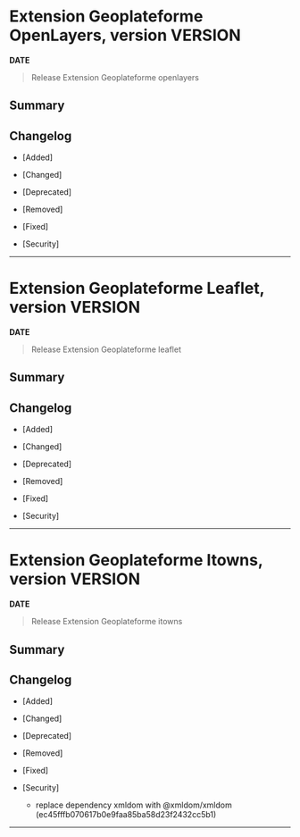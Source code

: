 





# Extension Geoplateforme OpenLayers, version __VERSION__

**__DATE__**
> Release Extension Geoplateforme openlayers

## Summary

## Changelog

* [Added]

* [Changed]

* [Deprecated]

* [Removed]

* [Fixed]

* [Security]

---




# Extension Geoplateforme Leaflet, version __VERSION__

**__DATE__**
> Release Extension Geoplateforme leaflet

## Summary

## Changelog

* [Added]

* [Changed]

* [Deprecated]

* [Removed]

* [Fixed]

* [Security]

---




# Extension Geoplateforme Itowns, version __VERSION__

**__DATE__**
> Release Extension Geoplateforme itowns

## Summary

## Changelog

* [Added]

* [Changed]

* [Deprecated]

* [Removed]

* [Fixed]

* [Security]

  * replace dependency xmldom with @xmldom/xmldom (ec45fffb070617b0e9faa85ba58d23f2432cc5b1)

---
